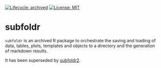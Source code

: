
<!-- README.md is generated from README.Rmd. Please edit that file -->

<!-- badges: start -->

[![Lifecycle:
archived](https://img.shields.io/badge/lifecycle-archived-red.svg)](https://www.tidyverse.org/lifecycle/#archived)
[![License:
MIT](https://img.shields.io/badge/License-MIT-green.svg)](https://opensource.org/licenses/MIT)
<!-- badges: end -->

# subfoldr

`subfoldr` is an archived R package to orchestrate the saving and
loading of data, tables, plots, templates and objects to a directory and
the generation of markdown results.

It has been superseded by
[subfoldr2](https://github.com/poissonconsulting/subfoldr2).
